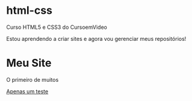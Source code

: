 # html-css
 Curso HTML5 e CSS3 do CursoemVideo

Estou aprendendo a criar sites e agora vou gerenciar meus repositórios!
                            <h1>Meu Site</h1>
                            <p>O primeiro de muitos</p>
<a href='desafios/desafio10/kimetsunoyaiba.html'>Apenas um teste</a>